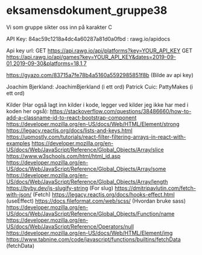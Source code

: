 # eksamensdokument_gruppe38

Vi som gruppe sikter oss inn på karakter C

API Key: 84ac59c1218a4dc4a60287a81d0a0fbd : rawg.io/apidocs

Api key url: GET https://api.rawg.io/api/platforms?key=YOUR_API_KEY
GET https://api.rawg.io/api/games?key=YOUR_API_KEY&dates=2019-09-01,2019-09-30&platforms=18,1,7

https://gyazo.com/83715a7fe78b4a5160a5592985851f8b
(Bilde av api key)

Joachim Bjerkland: JoachimBjerkland (i ett ord)
Patrick Cuic: PattyMakes (i ett ord)


Kilder (Har også lagt inn kilder i kode, legger ved kilder jeg ikke har med i koden her også):
https://stackoverflow.com/questions/38486660/how-to-add-a-classname-id-to-react-bootstrap-component
https://developer.mozilla.org/en-US/docs/Web/HTML/Element/strong
https://legacy.reactjs.org/docs/lists-and-keys.html
https://upmostly.com/tutorials/react-filter-filtering-arrays-in-react-with-examples
https://developer.mozilla.org/en-US/docs/Web/JavaScript/Reference/Global_Objects/Array/slice
https://www.w3schools.com/html/html_id.asp
https://developer.mozilla.org/en-US/docs/Web/JavaScript/Reference/Global_Objects/Array/some
https://developer.mozilla.org/en-US/docs/Web/JavaScript/Reference/Global_Objects/Array/length
https://byby.dev/js-slugify-string (For slug)
https://dmitripavlutin.com/fetch-with-json/ (Fetch)
https://legacy.reactjs.org/docs/hooks-effect.html (useEffect)
https://docs.fileformat.com/web/scss/ (Hvordan bruke sass)
https://developer.mozilla.org/en-US/docs/Web/JavaScript/Reference/Global_Objects/Function/name
https://developer.mozilla.org/en-US/docs/Web/JavaScript/Reference/Operators/null
https://developer.mozilla.org/en-US/docs/Web/HTML/Element/img
https://www.tabnine.com/code/javascript/functions/builtins/fetchData (fetchData)
